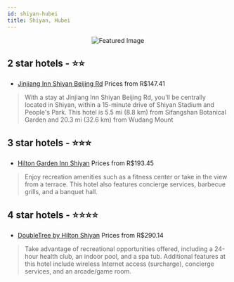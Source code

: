 ```yaml
---
id: shiyan-hubei
title: Shiyan, Hubei
---
```


<center><img src="https://i.travelapi.com/hotels/19000000/18950000/18946500/18946478/aec0fb6e_z.jpg" alt="Featured Image" /></center>


##  2 star hotels - ⭐️⭐️

-    [Jinjiang Inn Shiyan Beijing Rd](https://us.hurb.com/hotels/shiyan/jinjiang-inn-shiyan-beijing-rd-JNP-JP936369?cmp=18055) Prices from R$147.41
   > With a stay at Jinjiang Inn Shiyan Beijing Rd, you'll be centrally located in Shiyan, within a 15-minute drive of Shiyan Stadium and People's Park. This hotel is 5.5 mi (8.8 km) from Sifangshan Botanical Garden and 20.3 mi (32.6 km) from Wudang Mount

##  3 star hotels - ⭐️⭐️⭐️

-    [Hilton Garden Inn Shiyan](https://us.hurb.com/hotels/shiyan/hilton-garden-inn-shiyan-JNP-JP02739K?cmp=18055) Prices from R$193.45
   > Enjoy recreation amenities such as a fitness center or take in the view from a terrace. This hotel also features concierge services, barbecue grills, and a banquet hall.

##  4 star hotels - ⭐️⭐️⭐️⭐️

-    [DoubleTree by Hilton Shiyan](https://us.hurb.com/hotels/shiyan/doubletree-by-hilton-shiyan-JNP-JP02679P?cmp=18055) Prices from R$290.14
   > Take advantage of recreational opportunities offered, including a 24-hour health club, an indoor pool, and a spa tub. Additional features at this hotel include wireless Internet access (surcharge), concierge services, and an arcade/game room.
